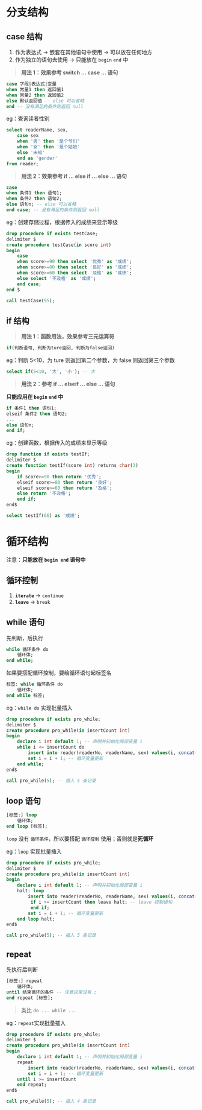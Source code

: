 # 分支结构

## case 结构

1. 作为表达式 → 嵌套在其他语句中使用 → 可以放在任何地方
2. 作为独立的语句去使用 → 只能放在 `begin` `end` 中

> **用法 1：效果参考 switch ... case ... 语句**

```sql
case 字段|表达式|变量
when 常量1 then 返回值1
when 常量2 then 返回值2
else 默认返回值 -- else 可以省略
end -- 没有满足的条件则返回 null
```

eg：查询读者性别

```sql
select readerName, sex,
    case sex
    when '男' then '是个爷们'
    when '女' then '是个姑娘'
    else '未知'
    end as 'gender'
from reader;
```

> **用法 2：效果参考 if ... else if ... else ... 语句**

```sql
case
when 条件1 then 语句1;
when 条件2 then 语句2;
else 语句n; -- else 可以省略
end case; -- 没有满足的条件则返回 null
```

eg：创建存储过程，根据传入的成绩来显示等级

```sql
drop procedure if exists testCase;
delimiter $
create procedure testCase(in score int)
begin
	case
	when score>=90 then select '优秀' as '成绩';
	when score>=80 then select '良好' as '成绩';
	when score>=60 then select '及格' as '成绩';
	else select '不及格' as '成绩';
	end case;
end $

call testCase(95);
```

## if 结构

> **用法 1：函数用法，效果参考三元运算符**

```sql
if(判断语句, 判断为ture返回, 判断为false返回)
```

eg：判断 5<10，为 ture 则返回第二个参数，为 false 则返回第三个参数

```sql
select if(5<10, '大', '小'); -- 大
```

> **用法 2：参考 if ... elseif ... else ... 语句**

**只能应用在 `begin` `end` 中**

```sql
if 条件1 then 语句1;
elseif 条件2 then 语句2;
...
else 语句n;
end if;
```

eg：创建函数，根据传入的成绩来显示等级

```sql
drop function if exists testIf;
delimiter $
create function testIf(score int) returns char(3)
begin
	if score>=90 then return '优秀';
	elseif score>=80 then return '良好';
	elseif score>=60 then return '及格';
	else return '不及格';
	end if;
end$

select testIf(66) as '成绩';
```

# 循环结构

注意：**只能放在 `begin end` 语句中**

## 循环控制

1. **`iterate`** → `continue`
2. **`leave`** → `break`

## while 语句

先判断，后执行

```sql
while 循环条件 do
	循环体;
end while;
```

如果要搭配循环控制，要给循环语句起标签名

```sql
标签: while 循环条件 do
	循环体;
end while 标签;
```

eg：`while do` 实现批量插入

```sql
drop procedure if exists pro_while;
delimiter $
create procedure pro_while(in insertCount int)
begin
	declare i int default 1; -- 声明并初始化局部变量 i
	while i <= insertCount do
		insert into reader(readerNo, readerName, sex) values(i, concat(i, '号读者'), '男');
		set i = i + 1; -- 循环变量更新
    end while;
end$

call pro_while(5); -- 插入 5 条记录
```

## loop 语句

```sql
[标签:] loop
	循环体;
end loop [标签];
```

`loop` 没有 `循环条件`，所以要搭配 `循环控制` 使用；否则就是**死循环**

eg：`loop` 实现批量插入

```sql
drop procedure if exists pro_while;
delimiter $
create procedure pro_while(in insertCount int)
begin
	declare i int default 1; -- 声明并初始化局部变量 i
	halt: loop
		insert into reader(readerNo, readerName, sex) values(i, concat(i, '号读者'), '男');
         if i >= insertCount then leave halt; -- leave 控制语句
         end if;
		set i = i + 1; -- 循环变量更新
    end loop halt;
end$

call pro_while(5); -- 插入 5 条记录
```

## repeat

先执行后判断

```sql
[标签:] repeat
	循环体;
until 结束循环的条件 -- 注意这里没有 ;
end repeat [标签];
```

> 类比 `do ... while ...`

eg：`repeat`实现批量插入

```sql
drop procedure if exists pro_while;
delimiter $
create procedure pro_while(in insertCount int)
begin
	declare i int default 1; -- 声明并初始化局部变量 i
	repeat
		insert into reader(readerNo, readerName, sex) values(i, concat(i, '号读者'), '男');
		set i = i + 1; -- 循环变量更新
	until i >= insertCount
    end repeat;
end$

call pro_while(5); -- 插入 4 条记录
```
